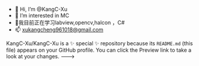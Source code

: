   - 👋 Hi, I’m @KangC-Xu
- 👀 I’m interested in MC        
- 🌱我目前正在学习labview,opencv,halcon ，C#
- 📫 xukangcheng961018@gmail.com

KangC-Xu/KangC-Xu is a ✨ special ✨ repository because its `README.md` (this file) appears on your GitHub profile.
You can click the Preview link to take a look at your changes.
--->
